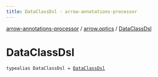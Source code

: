 ```yaml
---
title: DataClassDsl - arrow-annotations-processor
---
```


[arrow-annotations-processor](../index.html) / [arrow.optics](index.html) / [DataClassDsl](./-data-class-dsl.html)

# DataClassDsl

`typealias DataClassDsl = `[`DataClassDsl`](-target/-data-class-dsl/index.html)